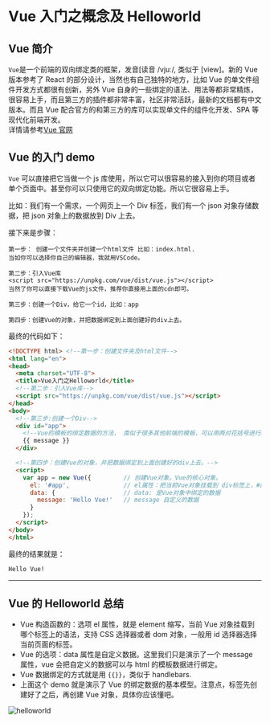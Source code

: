 # Vue 入门之概念及 Helloworld

## Vue 简介

`Vue`是一个前端的双向绑定类的框架，发音[读音 /vjuː/, 类似于 [view]。新的 Vue 版本参考了 React 的部分设计，当然也有自己独特的地方，比如 Vue 的单文件组件开发方式都很有创新，另外 Vue 自身的一些绑定的语法、用法等都非常精炼，很容易上手，而且第三方的插件都非常丰富，社区非常活跃，最新的文档都有中文版本。而且 Vue 配合官方的和第三方的库可以实现单文件的组件化开发、SPA 等现代化前端开发。  
详情请参考[Vue 官网](https://cn.vuejs.org/)

## Vue 的入门 demo

`Vue` 可以直接把它当做一个 js 库使用，所以它可以很容易的接入到你的项目或者单个页面中。甚至你可以只使用它的双向绑定功能。所以它很容易上手。

比如：我们有一个需求，一个网页上一个 Div 标签，我们有一个 json 对象存储数据，把 json 对象上的数据放到 Div 上去。

接下来是步骤：

```
第一步： 创建一个文件夹并创建一个html文件 比如：index.html.
当如你可以选择你自己的编辑器，我就用VSCode。

第二步：引入Vue库
<script src="https://unpkg.com/vue/dist/vue.js"></script>
当然了你可以直接下载Vue的js文件，推荐你直接用上面的cdn即可。

第三步：创建一个Div，给它一个id，比如：app

第四步：创建Vue的对象，并把数据绑定到上面创建好的div上去。
```

最终的代码如下：

```html
<!DOCTYPE html> <!--第一步：创建文件夹及html文件-->
<html lang="en">
<head>
  <meta charset="UTF-8">
  <title>Vue入门之Helloworld</title>
  <!--第二步：引入Vue库-->
  <script src="https://unpkg.com/vue/dist/vue.js"></script>
</head>
<body>
  <!--第三步:创建一个Div-->
  <div id="app">
    <!--Vue的模板的绑定数据的方法， 类似于很多其他前端的模板，可以用两对花括号进行绑定Vue中的数据对象的属性 -->
    {{ message }}
  </div>

  <!--第四步：创建Vue的对象，并把数据绑定到上面创建好的div上去。-->
  <script>
    var app = new Vue({         // 创建Vue对象。Vue的核心对象。
      el: '#app',               // el属性：把当前Vue对象挂载到 div标签上，#app是id选择器
      data: {                   // data: 是Vue对象中绑定的数据
        message: 'Hello Vue!'   // message 自定义的数据
      }
    });
  </script>
</body>
</html>
```

最终的结果就是：

```html
Hello Vue!
```

---

## Vue 的 Helloworld 总结

- Vue 构造函数的：选项 el 属性，就是 element 缩写，当前 Vue 对象挂载到哪个标签上的语法，支持 CSS 选择器或者 dom 对象，一般用 id 选择器选择当前页面的标签。
- Vue 的选项：data 属性是自定义数据。这里我们只是演示了一个 message 属性，vue 会把自定义的数据可以与 html 的模板数据进行绑定。
- Vue 数据绑定的方式就是用 `{{}}`，类似于 handlebars.
- 上面这个 demo 就是演示了 Vue 的绑定数据的基本模型。注意点，标签先创建好了之后，再创建 Vue 对象，具体你应该懂吧。

![helloworld](imgs/01vue-helloworld.png)
